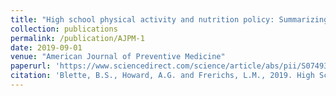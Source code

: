 ```yaml
---
title: "High school physical activity and nutrition policy: Summarizing changes over time using latent class analysis"
collection: publications
permalink: /publication/AJPM-1
date: 2019-09-01
venue: "American Journal of Preventive Medicine"
paperurl: 'https://www.sciencedirect.com/science/article/abs/pii/S0749379719302132'
citation: 'Blette, B.S., Howard, A.G. and Frerichs, L.M., 2019. High School Physical Activity and Nutrition Policy: Summarizing Changes Over Time Using Latent Class Analysis. American journal of preventive medicine, 57(3), pp.e69-e76. '
---
```

